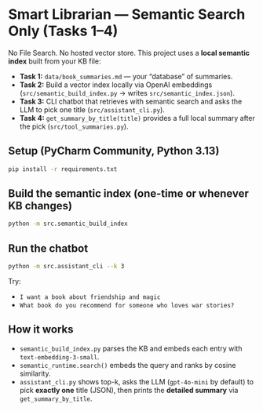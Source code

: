 # Smart Librarian — Semantic Search Only (Tasks 1–4)

No File Search. No hosted vector store. This project uses a **local semantic index** built from your KB file:
- **Task 1:** `data/book_summaries.md` — your “database” of summaries.
- **Task 2:** Build a vector index locally via OpenAI embeddings (`src/semantic_build_index.py` → writes `src/semantic_index.json`).
- **Task 3:** CLI chatbot that retrieves with semantic search and asks the LLM to pick one title (`src/assistant_cli.py`).
- **Task 4:** `get_summary_by_title(title)` provides a full local summary after the pick (`src/tool_summaries.py`).

## Setup (PyCharm Community, Python 3.13)
```bash
pip install -r requirements.txt
```

## Build the semantic index (one-time or whenever KB changes)
```bash
python -m src.semantic_build_index
```

## Run the chatbot
```bash
python -m src.assistant_cli --k 3
```

Try:
- `I want a book about friendship and magic`
- `What book do you recommend for someone who loves war stories?`

## How it works
- `semantic_build_index.py` parses the KB and embeds each entry with `text-embedding-3-small`.
- `semantic_runtime.search()` embeds the query and ranks by cosine similarity.
- `assistant_cli.py` shows top-k, asks the LLM (`gpt-4o-mini` by default) to pick **exactly one** title (JSON), then prints the **detailed summary** via `get_summary_by_title`.
